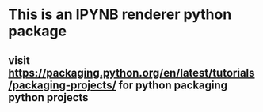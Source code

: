 # This is an IPYNB renderer python package
## visit https://packaging.python.org/en/latest/tutorials/packaging-projects/ for python packaging python projects